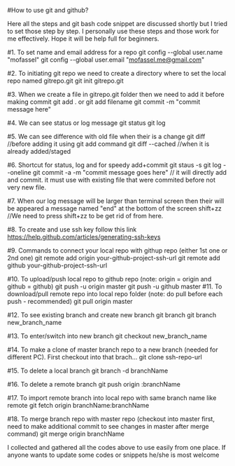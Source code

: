 #How to use git and github?

<p>Here all the steps and git bash code snippet are discussed shortly but I tried to set those step by step. I personally use these steps and those work for me effectively. Hope it will be help full for beginners.</p>

#1. To set name and email address for a repo
	git config --global user.name "mofassel"
	git config --global user.email "mofassel.me@gmail.com"

#2. To initiating git repo we need to create a directory where to set the local repo named gitrepo.git
	git init gitrepo.git

#3. When we create a file in gitrepo.git folder then we need to add it before making commit
	git add . or git add filename
	git commit -m "commit message here"

#4. We can see status or log message
	git status
	git log
	
#5. We can see difference with old file when their is a change
	git diff //before adding it using git add command
	git diff --cached //when it is already added/staged

#6. Shortcut for status, log and for speedy add+commit
	git staus -s
	git log --oneline
	git commit -a -m "commit message goes here" // it will directly add and commit. it must use with existing file that were commited before not very new file.

#7. When our log message will be larger than terminal screen then their will be appeared a message named "end" at the bottom of the screen
	shift+zz //We need to press shift+zz to be get rid of from here.

#8. To create and use ssh key follow this link
	https://help.github.com/articles/generating-ssh-keys

#9. Commands to connect your local repo with githup repo (either 1st one or 2nd one)
	git remote add origin your-github-project-ssh-url
	git remote add github your-github-project-ssh-url

#10. To upload/push local repo to github repo (note: origin = origin and github = github)
	git push -u origin master
	git push -u github master
#11. To download/pull remote repo into local repo folder (note: do pull before each push - recommended)
	git pull origin master

#12. To see existing branch and create new branch
	git branch
	git branch new_branch_name

#13. To enter/switch into new branch
	git checkout new_branch_name

#14. To make a clone of master branch repo to a new branch (needed for different PC). First checkout into that brach...
	git clone ssh-repo-url

#15. To delete a local branch
	git branch -d branchName

#16. To delete a remote branch
	git push origin :branchName

#17. To import remote branch into local repo with same branch name like remote
	git fetch origin branchName:branchName

#18. To merge branch repo with master repo (checkout into master first, need to make additional commit to see changes in master after merge command)
	git merge origin branchName
	
<p>I collected and gathered all the codes above to use easily from one place. If anyone wants to update some codes or snippets he/she is most welcome</p>
